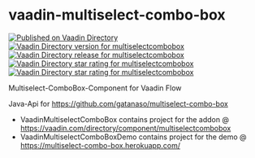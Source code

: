# vaadin-multiselect-combo-box

[![Published on Vaadin Directory](https://img.shields.io/badge/Vaadin%20Directory-published-00b4f0.svg)](https://vaadin.com/directory/component/multiselectcombobox) 
[![Vaadin Directory version for multiselectcombobox](http://img.shields.io/vaadin-directory/version/multiselectcombobox.svg)](https://vaadin.com/directory/component/multiselectcombobox)
[![Vaadin Directory release for multiselectcombobox](http://img.shields.io/vaadin-directory/release-date/multiselectcombobox.svg)](https://vaadin.com/directory/component/multiselectcombobox)
[![Vaadin Directory star rating for multiselectcombobox](http://img.shields.io/vaadin-directory/star/multiselectcombobox.svg)](https://vaadin.com/directory/component/multiselectcombobox)
[![Vaadin Directory star rating for multiselectcombobox](http://img.shields.io/vaadin-directory/rating-count/multiselectcombobox.svg)](https://vaadin.com/directory/component/multiselectcombobox)

Multiselect-ComboBox-Component for Vaadin Flow

Java-Api for https://github.com/gatanaso/multiselect-combo-box

 - VaadinMultiselectComboBox contains project for the addon @ https://vaadin.com/directory/component/multiselectcombobox
 - VaadinMultiselectComboBoxDemo contains project for the demo @ https://multiselect-combo-box.herokuapp.com/
